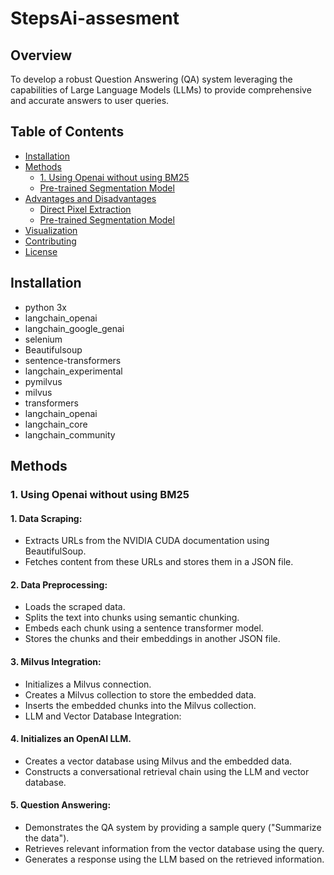 # StepsAi-assesment

## Overview

To develop a robust Question Answering (QA) system leveraging the capabilities of Large Language Models (LLMs) to provide comprehensive and accurate answers to user queries.

## Table of Contents

- [Installation](#installation)
- [Methods](#methods)
  - [1. Using Openai without using BM25](#Using-Openai-without-using-BM25)
  - [Pre-trained Segmentation Model](#pre-trained-segmentation-model)
- [Advantages and Disadvantages](#advantages-and-disadvantages)
  - [Direct Pixel Extraction](#advantages-and-disadvantages-of-direct-pixel-extraction)
  - [Pre-trained Segmentation Model](#advantages-and-disadvantages-of-pre-trained-segmentation-model)
- [Visualization](#visualization)
- [Contributing](#contributing)
- [License](#license)

## Installation
- python 3x
- langchain_openai
- langchain_google_genai
- selenium
- Beautifulsoup
- sentence-transformers
- langchain_experimental
- pymilvus
- milvus
- transformers
- langchain_openai
- langchain_core
- langchain_community

## Methods

### 1. Using Openai without using BM25 
#### 1. Data Scraping:
- Extracts URLs from the NVIDIA CUDA documentation using BeautifulSoup.
- Fetches content from these URLs and stores them in a JSON file.
#### 2. Data Preprocessing:
- Loads the scraped data.
- Splits the text into chunks using semantic chunking.
- Embeds each chunk using a sentence transformer model.
- Stores the chunks and their embeddings in another JSON file.
#### 3. Milvus Integration:
- Initializes a Milvus connection.
- Creates a Milvus collection to store the embedded data.
- Inserts the embedded chunks into the Milvus collection.
- LLM and Vector Database Integration:
#### 4. Initializes an OpenAI LLM.
- Creates a vector database using Milvus and the embedded data.
- Constructs a conversational retrieval chain using the LLM and vector database.
#### 5. Question Answering:
- Demonstrates the QA system by providing a sample query ("Summarize the data").
- Retrieves relevant information from the vector database using the query.
- Generates a response using the LLM based on the retrieved information.

